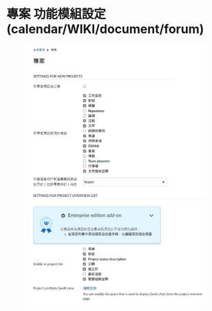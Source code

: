 # 專案 功能模組設定(calendar/WIKI/document/forum)

<figure><img src="../../.gitbook/assets/image (2) (1) (1) (1) (1).png" alt=""><figcaption></figcaption></figure>
